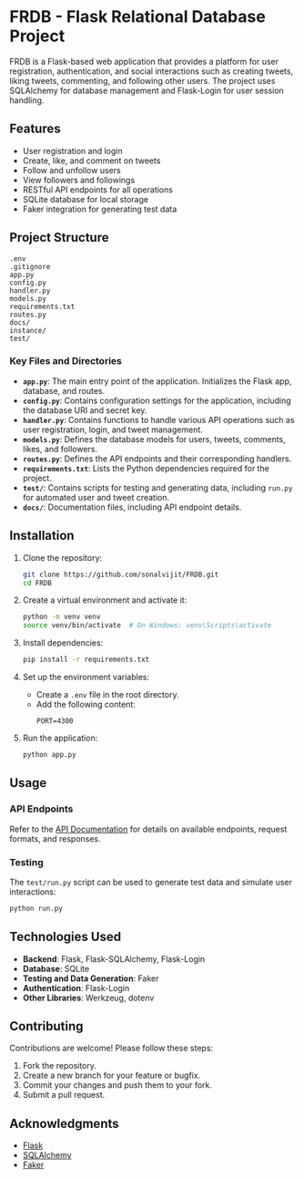 # FRDB - Flask Relational Database Project

FRDB is a Flask-based web application that provides a platform for user registration, authentication, and social interactions such as creating tweets, liking tweets, commenting, and following other users. The project uses SQLAlchemy for database management and Flask-Login for user session handling.

## Features

- User registration and login
- Create, like, and comment on tweets
- Follow and unfollow users
- View followers and followings
- RESTful API endpoints for all operations
- SQLite database for local storage
- Faker integration for generating test data

## Project Structure

```
.env
.gitignore
app.py
config.py
handler.py
models.py
requirements.txt
routes.py
docs/
instance/
test/
```

### Key Files and Directories

- **`app.py`**: The main entry point of the application. Initializes the Flask app, database, and routes.
- **`config.py`**: Contains configuration settings for the application, including the database URI and secret key.
- **`handler.py`**: Contains functions to handle various API operations such as user registration, login, and tweet management.
- **`models.py`**: Defines the database models for users, tweets, comments, likes, and followers.
- **`routes.py`**: Defines the API endpoints and their corresponding handlers.
- **`requirements.txt`**: Lists the Python dependencies required for the project.
- **`test/`**: Contains scripts for testing and generating data, including `run.py` for automated user and tweet creation.
- **`docs/`**: Documentation files, including API endpoint details.

## Installation

1. Clone the repository:
   ```bash
   git clone https://github.com/sonalvijit/FRDB.git
   cd FRDB
   ```

2. Create a virtual environment and activate it:
   ```bash
   python -m venv venv
   source venv/bin/activate  # On Windows: venv\Scripts\activate
   ```

3. Install dependencies:
   ```bash
   pip install -r requirements.txt
   ```

4. Set up the environment variables:
   - Create a `.env` file in the root directory.
   - Add the following content:
     ```
     PORT=4300
     ```

5. Run the application:
   ```bash
   python app.py
   ```

## Usage

### API Endpoints

Refer to the [API Documentation](docs/api/endpoints.md) for details on available endpoints, request formats, and responses.

### Testing

The `test/run.py` script can be used to generate test data and simulate user interactions:
```bash
python run.py
```

## Technologies Used

- **Backend**: Flask, Flask-SQLAlchemy, Flask-Login
- **Database**: SQLite
- **Testing and Data Generation**: Faker
- **Authentication**: Flask-Login
- **Other Libraries**: Werkzeug, dotenv

## Contributing

Contributions are welcome! Please follow these steps:

1. Fork the repository.
2. Create a new branch for your feature or bugfix.
3. Commit your changes and push them to your fork.
4. Submit a pull request.

## Acknowledgments

- [Flask](https://flask.palletsprojects.com/)
- [SQLAlchemy](https://www.sqlalchemy.org/)
- [Faker](https://faker.readthedocs.io/)